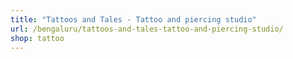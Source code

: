 ```yaml
---
title: "Tattoos and Tales - Tattoo and piercing studio"
url: /bengaluru/tattoos-and-tales-tattoo-and-piercing-studio/
shop: tattoo
---
```

